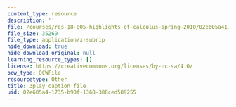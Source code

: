 ```yaml
---
content_type: resource
description: ''
file: /courses/res-18-005-highlights-of-calculus-spring-2010/02e605a41735b90f1368388ced589255_N4ceWhmXxcs.srt
file_size: 35269
file_type: application/x-subrip
hide_download: true
hide_download_original: null
learning_resource_types: []
license: https://creativecommons.org/licenses/by-nc-sa/4.0/
ocw_type: OCWFile
resourcetype: Other
title: 3play caption file
uid: 02e605a4-1735-b90f-1368-388ced589255
---
```

